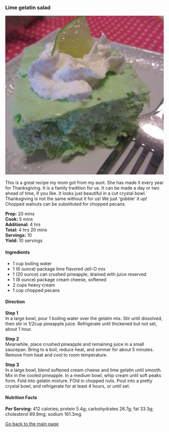 ### Lime gelatin salad

![LimeGelatinSalad](/images/lime-gelatin-salad.jpg)

This is a great recipe my mom got from my aunt. She has made it every year for Thanksgiving. It is a family tradition for us. It can be made a day or two ahead of time, if you like. It looks just beautiful in a cut crystal bowl. Thanksgiving is not the same without it for us! We just 'gobble' it up! Chopped walnuts can be substituted for chopped pecans.

**Prep:** 20 mins  
**Cook:** 5 mins  
**Additional:** 4 hrs  
**Total:** 4 hrs 20 mins  
**Servings:** 10  
**Yield:** 10 servings  



#### Ingredients

* 1 cup boiling water  
* 1 (6 ounce) package lime flavored Jell-O mix
* 1 (20 ounce) can crushed pineapple, drained with juice reserved
* 1 (8 ounce) package cream cheese, softened
* 2 cups heavy cream
* 1 cop chopped pecans


#### Direction

 
 **Step 1**  
 In a large bowl, pour 1 boiling water over the gelatin mix. Stir until dissolved, then stir in 1/2cup pineapple juice. Refrigerate until thickened but not set, about 1 hour.

 **Step 2**  
 Meanwhile, place crushed pineapple and remaining juice in a small saucepan. Bring to a boil, reduce heat, and simmer for about 5 minutes. Remove from heat and cool to room temperature.

 **Step 3**  
 In a large bowl, blend softened cream cheese and lime gelatin until smooth. Mix in the cooled pineapple. In a medium bowl, whip cream until soft peaks form. Fold into gelatin mixture. FOld in chopped nuts. Pout into a pretty crystal bowl, and refrigerate for at least 4 hours, or until set.

 #### Nutrition Facts  
 **Per Serving:** 412 calories; protein 5.4g; carbohydrates 26.7g; fat 33.3g; cholesterol 89.9mg; sodium 161.3mg.

 [Go back to the main page](../index.md)